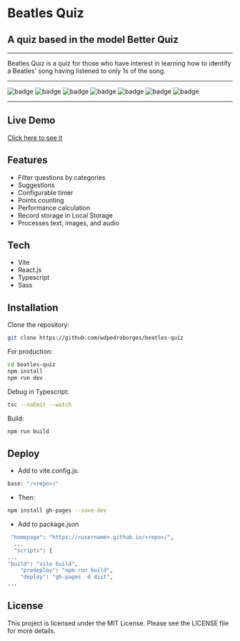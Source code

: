 # Beatles Quiz
## A quiz based in the model Better Quiz

---

Beatles Quiz is a quiz for those who have interest in learning how to identify a Beatles' song having listened to only 1s of the song.

---

![badge](https://img.shields.io/github/watchers/wdpedroborges/beatles-quiz?style=social)
![badge](https://img.shields.io/github/stars/wdpedroborges/beatles-quiz?style=social)
![badge](https://img.shields.io/github/license/wdpedroborges/beatles-quiz)
![badge](https://img.shields.io/badge/powered%20by-vite-blue)
![badge](https://img.shields.io/badge/powered%20by-react.js-blue)
![badge](https://img.shields.io/badge/powered%20by-typescript-blue)
![badge](https://img.shields.io/badge/powered%20by-sass.js-blue)

---

## Live Demo

[Click here to see it]((wdpedroborges.github.io/beatles-quiz))

## Features

- Filter questions by categories
- Suggestions
- Configurable timer
- Points counting
- Performance calculation
- Record storage in Local Storage
- Processes text, images, and audio

## Tech

- Vite
- React.js
- Typescript
- Sass

## Installation

Clone the repository:

```bash
git clone https://github.com/wdpedroborges/beatles-quiz
```

For production:

```sh
cd beatles-quiz
npm install
npm run dev
```

Debug in Typescript:

```bash
tsc --noEmit --watch
```

Build:

```bash
npm run build
```

## Deploy

- Add to vite.config.js:

```bash
base: "/<repo>/"
```

- Then:

```bash
npm install gh-pages --save-dev
```

- Add to package.json

```bash
 "homepage": "https://<username>.github.io/<repo>/",
  ...
  "scripts": {
...
"build": "vite build",
    "predeploy": "npm run build",
    "deploy": "gh-pages -d dist",
...
```

## License

This project is licensed under the MIT License. Please see the LICENSE file for more details.